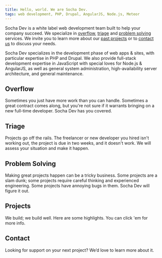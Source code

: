 ```yaml
---
title: Hello, world. We are Socha Dev.
tags: web development, PHP, Drupal, AngularJS, Node.js, Meteor
---
```


Socha Dev is a white label web development team built to help your company
succeed. We specialize in [overflow](/#overflow), [triage](/#triage) and
[problem solving](/#problem-solving) services. We invite you to learn more about
our [past projects](/#projects) or to [contact us](/#contact) to discuss your needs.

Socha Dev specializes in the development phase of web apps & sites, with
particular expertise in PHP and Drupal. We also provide full-stack development
expertise in JavaScript with special loves for Node.js & AngularJS, as well as
general system administration, high-availability server architecture, and general
maintenance.

## Overflow
Sometimes you just have more work than you can handle. Sometimes a great
contract comes along, but you're not sure if it warrants bringing on a new
full-time developer. Socha Dev has you covered.

## Triage
Projects go off the rails. The freelancer or new developer you hired isn't
working out, the project is due in two weeks, and it doesn't work. We will
assess your situation and make it happen.

## Problem Solving
Making great projects happen can be a tricky business. Some projects are a slam
dunk; some projects require careful thinking and experienced engineering. Some
projects have annoying bugs in them. Socha Dev will figure it out.

## Projects
We build; we build well. Here are some highlights. You can click 'em for more
info.

## Contact
Looking for support on your next project? We’d love to learn more about it.
